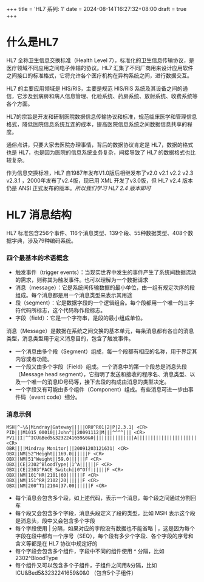 +++
title = 'HL7 系列: 1'
date = 2024-08-14T16:27:32+08:00
draft = true
+++

# 什么是HL7

HL7 全称卫生信息交换标准（Health Level 7），标准化的卫生信息传输协议，是医疗领域不同应用之间电子传输的协议。HL7 汇集了不同厂商用来设计应用软件之间接口的标准格式，它将允许各个医疗机构在异构系统之间，进行数据交互。

HL7 的主要应用领域是 HIS/RIS，主要是规范 HIS/RIS 系统及其设备之间的通信，它涉及到病房和病人信息管理、化验系统、药房系统、放射系统、收费系统等各个方面。

HL7的宗旨是开发和研制医院数据信息传输协议和标准，规范临床医学和管理信息格式，降低医院信息系统互连的成本，提高医院信息系统之间数据信息共享的程度。

通俗点讲，只要大家去医院办理事情，背后的数据协议肯定是 HL7，数据的格式也是 HL7，也是因为医院的信息系统业务复杂，间接导致了 HL7 的数据格式也比较复杂。

作为信息交换标准，HL7 自1987年发布V1.0版后相继发布了v2.0 v2.1 v2.2 v2.3 v2.3.1 ，2000年发布了v2.4版，现已用 XML 开发了v3.0版，但 HL7 v2.4 版本仍是 ANSI 正式发布的版本。*所以我们学习 HL7 2.4 版本即可*

# HL7 消息结构

HL7 标准包含256个事件、116个消息类型、139个段、55种数据类型、408个数据字典，涉及79种编码系统。

### 四个最基本的术语概念

- 触发事件（trigger events）：当现实世界中发生的事件产生了系统间数据流动的需求，则称其为触发事件。也可以理解为一个数据请求
- 消息（message）：它是系统间传输数据的最小单位，由一组有规定次序的段组成。每个消息都是用一个消息类型来表示其用途
- 段（segment）：它是数据字段的一个逻辑组合。每个段都用一个唯一的三字符代码所标志，这个代码称作段标志。
- 字段（field）：它是一个字符串，是段的最小组成单位。

消息（Message）是数据在系统之间交换的基本单元，每条消息都有各自的消息类型，消息类型用于定义消息目的，包含了触发事件。

- 一个消息由多个段（Segment）组成，每一个段都有相应的名称，用于界定其内容或者功能。
- 一个段又由多个字段（Field）组成。一个消息中的第一个段总是消息头段（Message head segment），它指明了发送和接收的程序名、消息类型、以及一个唯一的消息ID号码等，接下去段的构成由消息的类型决定。
- 一个字段又有可能由多个组件（Component）组成。有些消息可进一步由事件码（event code）细分。


### 消息示例
```
MSH|^~\&|Mindray|Gateway|||||ORU^R01|2|P|2.3.1| <CR> 
PID|||M1015_00010||John^||20091112|M|||^^^^||| <CR>
PV1||I|^^ICU&Bed5&3232241659&0&0|||||||||||||||A||||||||||||||||||||||||||20091201111211 <CR> 
OBR||||Mindray Monitor|||20091203121631| <CR> 
OBX||NM|52^Height||169.0||||||F <CR> 
OBX||NM|51^Weight||59.0||||||F <CR> 
OBX||CE|2302^BloodType||1^A||||||F <CR> 
OBX||CE|2303^PACE_Switch||0^Off||||||F <CR> 
OBX||NM|101^HR|2101|60||||||F <CR> 
OBX||NM|151^RR|2102|20||||||F <CR> 
OBX||NM|200^T1|2104|37.00||||||F <CR>
```

- 每个消息会包含多个段，如上述代码，表示一个消息，每个段之间通过分割回车
- 每个段又会包含多个字段，消息头段定义了段的类型，比如 MSH 表示这个段是消息头，段中又会包含多个字段
- 每个字段使用 | 分隔，如果对应的字段没有数据也不能省略 | ，这是因为每个字段在段中都有一个序号（SEQ），每个段有多少个字段、各个字段的序号和含义等都是在 HL7 协议中规定好的
- 每个字段会包含多个组件，字段中不同的组件使用 ^ 分隔，比如 2302^BloodType
- 每个组件又可以包含多个子组件，子组件之间用&分隔，比如 ICU&Bed5&3232241659&0&0 （包含5个子组件）